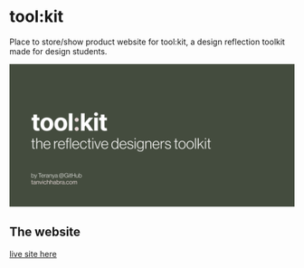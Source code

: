 # tool:kit
Place to store/show product website for tool:kit, a design reflection toolkit made for design students.



![GtiHub cover for tool:kit](images/githubcover.png)


## The website
[live site here](https://teranya.github.io/toolkit/)
